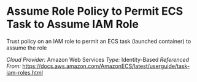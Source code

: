 # Assume Role Policy to Permit ECS Task to Assume IAM Role
Trust policy on an IAM role to permit an ECS task (launched container) to assume the role

*Cloud Provider:* Amazon Web Services
*Type:* Identity-Based
*Referenced From:* https://docs.aws.amazon.com/AmazonECS/latest/userguide/task-iam-roles.html